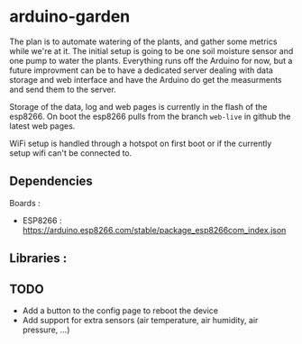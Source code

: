 # arduino-garden

The plan is to automate watering of the plants, and gather some metrics while we're at it. The initial setup is going to be one soil moisture sensor and one pump to water the plants.
Everything runs off the Arduino for now, but a future improvment can be to have a dedicated server dealing with data storage and web interface and have the Arduino do get the measurments and send them to the server.

Storage of the data, log and web pages is currently in the flash of the esp8266. On boot the esp8266 pulls from the branch `web-live` in github the latest web pages.

WiFi setup is handled through a hotspot on first boot or if the currently setup wifi can't be connected to. 

## Dependencies

Boards :
- ESP8266 : https://arduino.esp8266.com/stable/package_esp8266com_index.json

Libraries :
- 

## TODO
- Add a button to the config page to reboot the device
- Add support for extra sensors (air temperature, air humidity, air pressure, ...)
